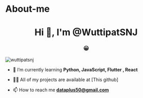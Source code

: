 # About-me
<h1 align="center">Hi 👋, I'm @WuttipatSNJ</h1>
<h3 align="center">😀</h3>

<p align="left"> <img src="https://komarev.com/ghpvc/?username=wuttipatsnj&label=Profile%20views&color=0e75b6&style=flat" alt="wuttipatsnj" /> </p>

- 🌱 I’m currently learning **Python, JavaScript, Flutter , React**

- 👨‍💻 All of my projects are available at [This github]

- 📫 How to reach me **dataplus50@gmail.com**

<p align="left">
</p>
